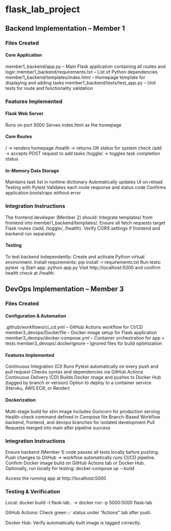 # flask_lab_project

## Backend Implementation – Member 1
### Files Created
#### Core Application

member1_backend/app.py – Main Flask application containing all routes and logic
member1_backend/requirements.txt – List of Python dependencies
member1_backend/templates/index.html – Homepage template for displaying and adding tasks
member1_backend/tests/test_app.py – Unit tests for route and functionality validation

### Features Implemented

#### Flask Web Server

Runs on port 5000
Serves index.html as the homepage

#### Core Routes

/ → renders homepage
/health → returns OK status for system check
/add → accepts POST request to add tasks
/toggle/<id> → toggles task completion status

#### In-Memory Data Storage

Maintains task list in runtime dictionary
Automatically updates UI on reload
Testing with Pytest
Validates each route response and status code
Confirms application bootstraps without error

### Integration Instructions

The frontend developer (Member 2) should:
Integrate templates/ from frontend into member1_backend/templates/.
Ensure all fetch requests target Flask routes (/add, /toggle/<id>, /health).
Verify CORS settings if frontend and backend run separately.

#### Testing

To test backend independently:
Create and activate Python virtual environment.
Install requirements: pip install -r requirements.txt
Run tests: pytest -q
Start app: python app.py
Visit http://localhost:5000
 and confirm health check at /health.


## DevOps Implementation – Member 3
### Files Created
#### Configuration & Automation

.github/workflows/ci_cd.yml – GitHub Actions workflow for CI/CD
member3_devops/Dockerfile – Docker image setup for Flask application
member3_devops/docker-compose.yml – Container orchestration for app + tests
member3_devops/.dockerignore – Ignored files for build optimization

#### Features Implemented

Continuous Integration (CI)
Runs Pytest automatically on every push and pull request
Checks syntax and dependencies via GitHub Actions
Continuous Delivery (CD)
Builds Docker image and pushes to Docker Hub (tagged by branch or version)
Option to deploy to a container service (Heroku, AWS ECR, or Render)

#### Dockerization

Multi-stage build for slim image
Includes Gunicorn for production serving
Health-check command defined in Compose file
Branch-Based Workflow
backend, frontend, and devops branches for isolated development
Pull Requests merged into main after pipeline success

### Integration Instructions

Ensure backend (Member 1) code passes all tests locally before pushing.
Push changes to GitHub → workflow automatically runs CI/CD pipeline.
Confirm Docker image build on GitHub Actions tab or Docker Hub.
Optionally, run locally for testing:
docker-compose up --build

Access the running app at http://localhost:5000

### Testing & Verification

Local: docker build -t flask-lab . → docker run -p 5000:5000 flask-lab

GitHub Actions: Check green ✅ status under “Actions” tab after push.

Docker Hub: Verify automatically built image is tagged correctly.
